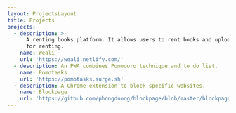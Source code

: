 ```yaml
---
layout: ProjectsLayout
title: Projects
projects:
  - description: >-
      A renting books platform. It allows users to rent books and upload books
      for renting.
    name: Weali
    url: 'https://weali.netlify.com/'
  - description: An PWA combines Pomodoro technique and to do list.
    name: Pomotasks
    url: 'https://pomotasks.surge.sh'
  - description: A Chrome extension to block specific websites.
    name: Blockpage
    url: 'https://github.com/phongduong/blockpage/blob/master/blockpage.crx'
---
```


<pages-Projects />